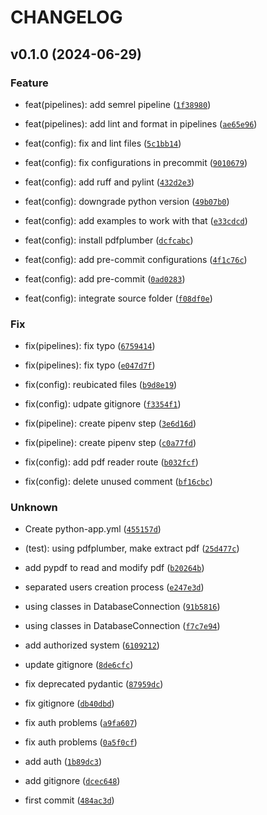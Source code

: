 # CHANGELOG

## v0.1.0 (2024-06-29)

### Feature

* feat(pipelines): add semrel pipeline ([`1f38980`](https://github.com/vazqueztomas/turf-backend/commit/1f389806740b5bb6e148c1ddac191ec40a281dd5))

* feat(pipelines): add lint and format in pipelines ([`ae65e96`](https://github.com/vazqueztomas/turf-backend/commit/ae65e96cbd76e58896fc329cc796c3ac558742c7))

* feat(config): fix and lint files ([`5c1bb14`](https://github.com/vazqueztomas/turf-backend/commit/5c1bb1472decb0aaecdd360480e74f445cfff860))

* feat(config): fix configurations in precommit ([`9010679`](https://github.com/vazqueztomas/turf-backend/commit/9010679a67237a75f76060d8a2f466211473f07e))

* feat(config): add ruff and pylint ([`432d2e3`](https://github.com/vazqueztomas/turf-backend/commit/432d2e3b1c11ef5ec464440fb0e8f2ee38332417))

* feat(config): downgrade python version ([`49b07b0`](https://github.com/vazqueztomas/turf-backend/commit/49b07b09ba40a64a1d4fa994a33b024824b9d809))

* feat(config): add examples to work with that ([`e33cdcd`](https://github.com/vazqueztomas/turf-backend/commit/e33cdcd46c3a92d4e1e2010915a24da9e89ae778))

* feat(config): install pdfplumber ([`dcfcabc`](https://github.com/vazqueztomas/turf-backend/commit/dcfcabcc4015b7475775b89e9c091a8cf6d22072))

* feat(config): add pre-commit configurations ([`4f1c76c`](https://github.com/vazqueztomas/turf-backend/commit/4f1c76cce2d769da786b9417ddfca213bd5cd652))

* feat(config): add pre-commit ([`0ad0283`](https://github.com/vazqueztomas/turf-backend/commit/0ad0283aa119e26f755008731298463be68c5721))

* feat(config): integrate source folder ([`f08df0e`](https://github.com/vazqueztomas/turf-backend/commit/f08df0ea0df46f52474ae4ae0c3b2528a4836dff))

### Fix

* fix(pipelines): fix typo ([`6759414`](https://github.com/vazqueztomas/turf-backend/commit/675941495e15964524c300d8fe16b408b38b0349))

* fix(pipelines): fix typo ([`e047d7f`](https://github.com/vazqueztomas/turf-backend/commit/e047d7f0cef452cf36676b272de71554d5cf8290))

* fix(config): reubicated files ([`b9d8e19`](https://github.com/vazqueztomas/turf-backend/commit/b9d8e1987f6c171df05a1b90f9acf3f18a3c3e0d))

* fix(config): udpate gitignore ([`f3354f1`](https://github.com/vazqueztomas/turf-backend/commit/f3354f11b8468f911ea92804b11a0470e2f1b761))

* fix(pipeline): create pipenv step ([`3e6d16d`](https://github.com/vazqueztomas/turf-backend/commit/3e6d16d286465341552da3fe189d4df1a33ba108))

* fix(pipeline): create pipenv step ([`c0a77fd`](https://github.com/vazqueztomas/turf-backend/commit/c0a77fd5dc9f04007f476fbbd064c9e4a2ec0c81))

* fix(config): add pdf reader route ([`b032fcf`](https://github.com/vazqueztomas/turf-backend/commit/b032fcf48d21c3b29f94adba73fbfd2fbff29ce5))

* fix(config): delete unused comment ([`bf16cbc`](https://github.com/vazqueztomas/turf-backend/commit/bf16cbc339582df0e5092297f7f9b525b4381e07))

### Unknown

* Create python-app.yml ([`455157d`](https://github.com/vazqueztomas/turf-backend/commit/455157dd60c2baaffb9e55ca99ba4112f05cfb5a))

* (test): using pdfplumber, make extract pdf ([`25d477c`](https://github.com/vazqueztomas/turf-backend/commit/25d477cb98bb760578bbb69c24f1ffc7c088b54b))

* add pypdf to read and modify pdf ([`b20264b`](https://github.com/vazqueztomas/turf-backend/commit/b20264b95efd0e9b2441dc28f7877037d64d2396))

* separated users creation process ([`e247e3d`](https://github.com/vazqueztomas/turf-backend/commit/e247e3dfb707dcea04bb5afa941e9ec9a36da1d5))

* using classes in DatabaseConnection ([`91b5816`](https://github.com/vazqueztomas/turf-backend/commit/91b581691483489fccc0d4b4ce6989db4d6b36b9))

* using classes in DatabaseConnection ([`f7c7e94`](https://github.com/vazqueztomas/turf-backend/commit/f7c7e940ea90983c30a9d312eeeb671f5d26caac))

* add authorized system ([`6109212`](https://github.com/vazqueztomas/turf-backend/commit/61092129a6ebb5238b5807b01eae4728b34129da))

* update gitignore ([`8de6cfc`](https://github.com/vazqueztomas/turf-backend/commit/8de6cfcb15caf0c525fbe75c1c7104e9687a9a90))

* fix deprecated pydantic ([`87959dc`](https://github.com/vazqueztomas/turf-backend/commit/87959dcf38629b90505c8aff0f80fe2733bb0816))

* fix gitignore ([`db40dbd`](https://github.com/vazqueztomas/turf-backend/commit/db40dbdd8104083ab87167832368bfb7b5311000))

* fix auth problems ([`a9fa607`](https://github.com/vazqueztomas/turf-backend/commit/a9fa6077907cf0750a4cf71ff4589d144a4d5228))

* fix auth problems ([`0a5f0cf`](https://github.com/vazqueztomas/turf-backend/commit/0a5f0cf2217eb2b7a9fabda82c9fd4b5dedf0bb1))

* add auth ([`1b89dc3`](https://github.com/vazqueztomas/turf-backend/commit/1b89dc3157b622a9f0400e217e86ccd7d694a71a))

* add gitignore ([`dcec648`](https://github.com/vazqueztomas/turf-backend/commit/dcec64876e9818c37aebfc348eac5213db6fbb81))

* first commit ([`484ac3d`](https://github.com/vazqueztomas/turf-backend/commit/484ac3d6b72100fae664a780e856109166ed1d0a))
